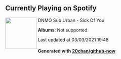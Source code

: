 ## Currently Playing on Spotify

[<img align="left" width="100" src="https://i.scdn.co/image/ab67616d0000b273155e088681e78f36f1c4719a">](https://open.spotify.com/album/33LKDlHI6zxl8uzLfUYv6P)

DNMO Sub Urban - Sick Of You

**Albums**: Not supported

Last updated at 03/03/2021 19:48

#### Generated with [20chan/github-now](https://github.com/20chan/github-now)


<!--
**20chan/20chan** is a ✨ _special_ ✨ repository because its `README.md` (this file) appears on your GitHub profile.

Here are some ideas to get you started:

- 🔭 I’m currently working on ...
- 🌱 I’m currently learning ...
- 👯 I’m looking to collaborate on ...
- 🤔 I’m looking for help with ...
- 💬 Ask me about ...
- 📫 How to reach me: ...
- 😄 Pronouns: ...
- ⚡ Fun fact: ...
-->

